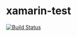# xamarin-test

[![Build Status](https://travis-ci.org/adron-orange/xamarin-test.svg?branch=master)](https://travis-ci.org/adron-orange/xamarin-test)

